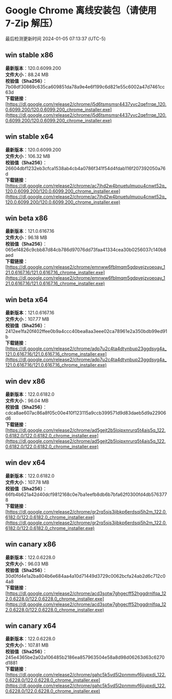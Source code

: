 # Google Chrome 离线安装包（请使用 7-Zip 解压）
最后检测更新时间
2024-01-05 07:13:37 (UTC-5)

## win stable x86
**最新版本**：120.0.6099.200  
**文件大小**：88.24 MB  
**校验值（Sha256）**：7b08df30869c635ca609851da78a9e4e6f199c6d821e55c6002a47d7461cc63d  
**下载链接**：[https://dl.google.com/release2/chrome/j5d6tsmsmsr4437yvc2qefrrqe_120.0.6099.200/120.0.6099.200_chrome_installer.exe](https://dl.google.com/release2/chrome/j5d6tsmsmsr4437yvc2qefrrqe_120.0.6099.200/120.0.6099.200_chrome_installer.exe)  

## win stable x64
**最新版本**：120.0.6099.200  
**文件大小**：106.32 MB  
**校验值（Sha256）**：26604dbf1232eb3cfca1538ab4cb4a0786f341f54d4fdab116f207392050a76d  
**下载链接**：[https://dl.google.com/release2/chrome/ac7jhd2w4bnuetulmuou4cnwt52q_120.0.6099.200/120.0.6099.200_chrome_installer.exe](https://dl.google.com/release2/chrome/ac7jhd2w4bnuetulmuou4cnwt52q_120.0.6099.200/120.0.6099.200_chrome_installer.exe)  

## win beta x86
**最新版本**：121.0.6167.16  
**文件大小**：96.18 MB  
**校验值（Sha256）**：065ef4826c9cbb87d84cb786d97076dd73faa41334cea30b0256037c140b8aed  
**下载链接**：[https://dl.google.com/release2/chrome/emnww6fblmqm5gdpyejzvoeoay_121.0.6167.16/121.0.6167.16_chrome_installer.exe](https://dl.google.com/release2/chrome/emnww6fblmqm5gdpyejzvoeoay_121.0.6167.16/121.0.6167.16_chrome_installer.exe)  

## win beta x64
**最新版本**：121.0.6167.16  
**文件大小**：107.77 MB  
**校验值（Sha256）**：2412ee1fa20f402ffee0b9a4ccc40bea8aa3eee02ca78961e2a350bdb99ed91b  
**下载链接**：[https://dl.google.com/release2/chrome/adp7u2c4ta4dtynbup23ggdsyg4a_121.0.6167.16/121.0.6167.16_chrome_installer.exe](https://dl.google.com/release2/chrome/adp7u2c4ta4dtynbup23ggdsyg4a_121.0.6167.16/121.0.6167.16_chrome_installer.exe)  

## win dev x86
**最新版本**：122.0.6182.0  
**文件大小**：96.04 MB  
**校验值（Sha256）**：cdca8ae607ac86a8f05c00e410f123115a9ccb399571d9d83daeb5d9a22906d6  
**下载链接**：[https://dl.google.com/release2/chrome/ad5gejt2b5lojpxnrurq5t4ais5q_122.0.6182.0/122.0.6182.0_chrome_installer.exe](https://dl.google.com/release2/chrome/ad5gejt2b5lojpxnrurq5t4ais5q_122.0.6182.0/122.0.6182.0_chrome_installer.exe)  

## win dev x64
**最新版本**：122.0.6182.0  
**文件大小**：107.78 MB  
**校验值（Sha256）**：66fb4b621a42d40dcf9812168c0e7ba1eefb8db6b7bfa62f0300fd4db5763778  
**下载链接**：[https://dl.google.com/release2/chrome/gr2rq5sjs3jibkp6erdsqi5h2m_122.0.6182.0/122.0.6182.0_chrome_installer.exe](https://dl.google.com/release2/chrome/gr2rq5sjs3jibkp6erdsqi5h2m_122.0.6182.0/122.0.6182.0_chrome_installer.exe)  

## win canary x86
**最新版本**：122.0.6228.0  
**文件大小**：96.03 MB  
**校验值（Sha256）**：30d0fd4e1a2ba804b6e684aa4a10d71449d3729c0062bcfa24ab2d6c712c04a8  
**下载链接**：[https://dl.google.com/release2/chrome/acd3sotw7ghgecff52hggdrnlfqa_122.0.6228.0/122.0.6228.0_chrome_installer.exe](https://dl.google.com/release2/chrome/acd3sotw7ghgecff52hggdrnlfqa_122.0.6228.0/122.0.6228.0_chrome_installer.exe)  

## win canary x64
**最新版本**：122.0.6228.0  
**文件大小**：107.81 MB  
**校验值（Sha256）**：245e4365be2a02a106485b2186ea857963504e58a8d98d06263d63c6270d1881  
**下载链接**：[https://dl.google.com/release2/chrome/gahc5k5vd5l2pnmmvf6jjupxdi_122.0.6228.0/122.0.6228.0_chrome_installer.exe](https://dl.google.com/release2/chrome/gahc5k5vd5l2pnmmvf6jjupxdi_122.0.6228.0/122.0.6228.0_chrome_installer.exe)  


